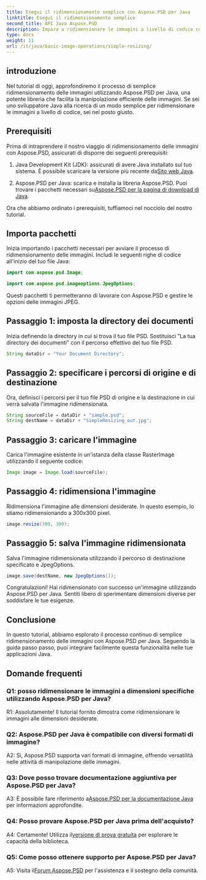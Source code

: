 ```yaml
---
title: Esegui il ridimensionamento semplice con Aspose.PSD per Java
linktitle: Esegui il ridimensionamento semplice
second_title: API Java Aspose.PSD
description: Impara a ridimensionare le immagini a livello di codice con Aspose.PSD per Java. Segui la nostra guida passo passo per una manipolazione efficiente delle immagini.
type: docs
weight: 11
url: /it/java/basic-image-operations/simple-resizing/
---
```

## introduzione

Nel tutorial di oggi, approfondiremo il processo di semplice ridimensionamento delle immagini utilizzando Aspose.PSD per Java, una potente libreria che facilita la manipolazione efficiente delle immagini. Se sei uno sviluppatore Java alla ricerca di un modo semplice per ridimensionare le immagini a livello di codice, sei nel posto giusto.

## Prerequisiti

Prima di intraprendere il nostro viaggio di ridimensionamento delle immagini con Aspose.PSD, assicurati di disporre dei seguenti prerequisiti:

1. Java Development Kit (JDK): assicurati di avere Java installato sul tuo sistema. È possibile scaricare la versione più recente da[Sito web Java](https://www.oracle.com/java/).

2.  Aspose.PSD per Java: scarica e installa la libreria Aspose.PSD. Puoi trovare i pacchetti necessari su[Aspose.PSD per la pagina di download di Java](https://releases.aspose.com/psd/java/).

Ora che abbiamo ordinato i prerequisiti, tuffiamoci nel nocciolo del nostro tutorial.

## Importa pacchetti

Inizia importando i pacchetti necessari per avviare il processo di ridimensionamento delle immagini. Includi le seguenti righe di codice all'inizio del tuo file Java:

```java
import com.aspose.psd.Image;

import com.aspose.psd.imageoptions.JpegOptions;
```

Questi pacchetti ti permetteranno di lavorare con Aspose.PSD e gestire le opzioni delle immagini JPEG.

## Passaggio 1: imposta la directory dei documenti

Inizia definendo la directory in cui si trova il tuo file PSD. Sostituisci "La tua directory dei documenti" con il percorso effettivo del tuo file PSD.

```java
String dataDir = "Your Document Directory";
```

## Passaggio 2: specificare i percorsi di origine e di destinazione

Ora, definisci i percorsi per il tuo file PSD di origine e la destinazione in cui verrà salvata l'immagine ridimensionata.

```java
String sourceFile = dataDir + "sample.psd";
String destName = dataDir + "SimpleResizing_out.jpg";
```

## Passaggio 3: caricare l'immagine

Carica l'immagine esistente in un'istanza della classe RasterImage utilizzando il seguente codice:

```java
Image image = Image.load(sourceFile);
```

## Passaggio 4: ridimensiona l'immagine

Ridimensiona l'immagine alle dimensioni desiderate. In questo esempio, lo stiamo ridimensionando a 300x300 pixel.

```java
image.resize(300, 300);
```

## Passaggio 5: salva l'immagine ridimensionata

Salva l'immagine ridimensionata utilizzando il percorso di destinazione specificato e JpegOptions.

```java
image.save(destName, new JpegOptions());
```

Congratulazioni! Hai ridimensionato con successo un'immagine utilizzando Aspose.PSD per Java. Sentiti libero di sperimentare dimensioni diverse per soddisfare le tue esigenze.

## Conclusione

In questo tutorial, abbiamo esplorato il processo continuo di semplice ridimensionamento delle immagini con Aspose.PSD per Java. Seguendo la guida passo passo, puoi integrare facilmente questa funzionalità nelle tue applicazioni Java.

## Domande frequenti

### Q1: posso ridimensionare le immagini a dimensioni specifiche utilizzando Aspose.PSD per Java?

R1: Assolutamente! Il tutorial fornito dimostra come ridimensionare le immagini alle dimensioni desiderate.

### Q2: Aspose.PSD per Java è compatibile con diversi formati di immagine?

A2: Sì, Aspose.PSD supporta vari formati di immagine, offrendo versatilità nelle attività di manipolazione delle immagini.

### Q3: Dove posso trovare documentazione aggiuntiva per Aspose.PSD per Java?

 A3: È possibile fare riferimento a[Aspose.PSD per la documentazione Java](https://reference.aspose.com/psd/java/) per informazioni approfondite.

### Q4: Posso provare Aspose.PSD per Java prima dell'acquisto?

 A4: Certamente! Utilizza il[versione di prova gratuita](https://releases.aspose.com/) per esplorare le capacità della biblioteca.

### Q5: Come posso ottenere supporto per Aspose.PSD per Java?

 A5: Visita il[Forum Aspose.PSD](https://forum.aspose.com/c/psd/34) per l'assistenza e il sostegno della comunità.